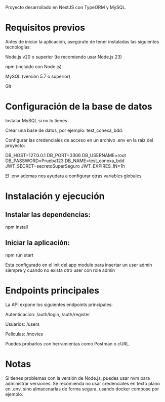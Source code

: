 <!-- Test Conexa -->

Proyecto desarrollado en NestJS con TypeORM y MySQL.

# Requisitos previos

Antes de iniciar la aplicación, asegúrate de tener instaladas las siguientes tecnologías:

Node.js v20 o superior (te recomiendo usar Node.js 23)

npm (incluido con Node.js)

MySQL (versión 5.7 o superior)

Git

# Configuración de la base de datos

Instalar MySQL si no lo tienes.

Crear una base de datos, por ejemplo: test_conexa_bdd.

Configurar las credenciales de acceso en un archivo .env en la raíz del proyecto:

DB_HOST=127.0.0.1
DB_PORT=3306
DB_USERNAME=root
DB_PASSWORD=Prueba123
DB_NAME=test_conexa_bdd
JWT_SECRET=secretoSuperSeguro
JWT_EXPIRES_IN=1h

El .env ademas nos ayudara a configurar otras variables globales

# Instalación y ejecución

## Instalar las dependencias:

npm install

## Iniciar la aplicación:

npm run start

Esta configurado en el init del app module para insertar un user admin siempre y cuando no exista otro user con role admin

# Endpoints principales

La API expone los siguientes endpoints principales:

Autenticación: /auth/login, /auth/register

Usuarios: /users

Películas: /movies

Puedes probarlos con herramientas como Postman o cURL.

# Notas

Si tienes problemas con la versión de Node.js, puedes usar nvm para administrar versiones.
Se recomienda no usar credenciales en texto plano en .env, sino almacenarlas de forma segura, usando docker compose por ejemplo.


